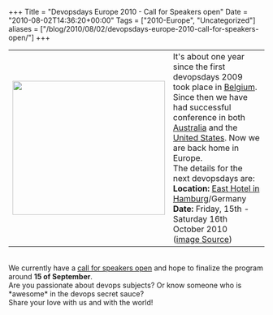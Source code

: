 +++
Title = "Devopsdays Europe 2010 - Call for Speakers open"
Date = "2010-08-02T14:36:20+00:00"
Tags = ["2010-Europe", "Uncategorized"]
aliases = ["/blog/2010/08/02/devopsdays-europe-2010-call-for-speakers-open/"]
+++

<table>
<tbody>
<tr>
<td><a href="/blog/wp-content/uploads/2010/08/594392859_f64fd1ba71_o.jpg"><img title="594392859_f64fd1ba71_o" class="alignnone size-medium wp-image-534" src="/blog/wp-content/uploads/2010/08/594392859_f64fd1ba71_o.jpg" height="264" alt="" width="300" /></a></td>
<td>It's about one year since the first devopsdays 2009 took place in <a href="/events/2009-ghent/">Belgium</a>.
<br>
Since then we have had successful conference in both <a href="/events/2010-sydney/">Australia</a> and the <a href="/events/2010-us/">United States</a>. Now we are back home in Europe.
<br>
The details for the next devopsdays are:
<br>
<strong>Location:</strong> <a href="http://www.east-hotel.de/new/en/index.php?page=6&amp;sub=0&amp;subsub=0&amp;subsubsub=0">East Hotel in Hamburg</a>/Germany
<strong>Date: </strong>Friday, 15th - Saturday 16th October 2010
<br>
(<a href="http://www.flickr.com/photos/ittybittiesforyou/594392859/sizes/o/">image Source</a>)</td>
</tr>
</tbody>
</table>
<br>
We currently have a <a href="/events/2010-europe/proposals/">call for speakers open</a> and hope to finalize the program around <strong>15 of September</strong>.
<br>
Are you passionate about devops subjects? Or know someone who is *awesome* in the devops secret sauce?
<br>
Share your love with us and with the world!
